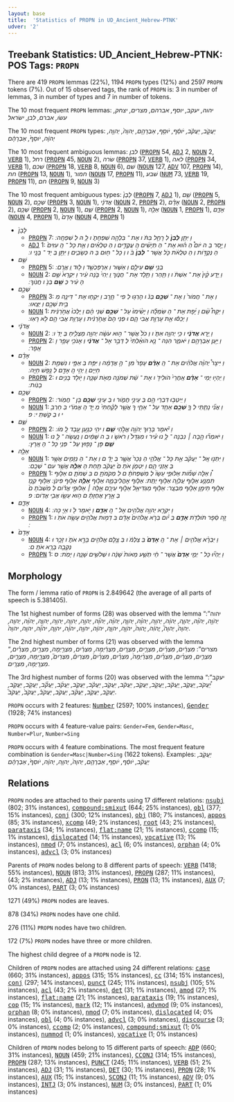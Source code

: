 ```yaml
---
layout: base
title:  'Statistics of PROPN in UD_Ancient_Hebrew-PTNK'
udver: '2'
---
```


## Treebank Statistics: UD_Ancient_Hebrew-PTNK: POS Tags: `PROPN`

There are 419 `PROPN` lemmas (22%), 1194 `PROPN` types (12%) and 2597 `PROPN` tokens (7%).
Out of 15 observed tags, the rank of `PROPN` is: 3 in number of lemmas, 3 in number of types and 7 in number of tokens.

The 10 most frequent `PROPN` lemmas: <em>יהוה, יעקב, יוסף, אברהם, מצרים, יצחק, עשׂו, אברם, לבן, ישׂראל</em>

The 10 most frequent `PROPN` types:  <em>יַעֲקֹ֖ב, יַעֲקֹ֔ב, יֹוסֵ֔ף, יֹוסֵ֖ף, אַבְרָהָ֖ם, יְהוָה֙, יְהוָ֖ה, יְהוָ֔ה, יֹוסֵף֙, אַבְרָהָ֔ם</em>

The 10 most frequent ambiguous lemmas: <em>לבן</em> (<tt><a href="hbo_ptnk-pos-PROPN.html">PROPN</a></tt> 54, <tt><a href="hbo_ptnk-pos-ADJ.html">ADJ</a></tt> 2, <tt><a href="hbo_ptnk-pos-NOUN.html">NOUN</a></tt> 2, <tt><a href="hbo_ptnk-pos-VERB.html">VERB</a></tt> 1), <em>רחל</em> (<tt><a href="hbo_ptnk-pos-PROPN.html">PROPN</a></tt> 45, <tt><a href="hbo_ptnk-pos-NOUN.html">NOUN</a></tt> 2), <em>שׂרה</em> (<tt><a href="hbo_ptnk-pos-PROPN.html">PROPN</a></tt> 37, <tt><a href="hbo_ptnk-pos-VERB.html">VERB</a></tt> 1), <em>לאה</em> (<tt><a href="hbo_ptnk-pos-PROPN.html">PROPN</a></tt> 34, <tt><a href="hbo_ptnk-pos-VERB.html">VERB</a></tt> 1), <em>שׁכם</em> (<tt><a href="hbo_ptnk-pos-PROPN.html">PROPN</a></tt> 18, <tt><a href="hbo_ptnk-pos-VERB.html">VERB</a></tt> 8, <tt><a href="hbo_ptnk-pos-NOUN.html">NOUN</a></tt> 6), <em>שׁם</em> (<tt><a href="hbo_ptnk-pos-NOUN.html">NOUN</a></tt> 127, <tt><a href="hbo_ptnk-pos-ADV.html">ADV</a></tt> 107, <tt><a href="hbo_ptnk-pos-PROPN.html">PROPN</a></tt> 14), <em>חת</em> (<tt><a href="hbo_ptnk-pos-PROPN.html">PROPN</a></tt> 13, <tt><a href="hbo_ptnk-pos-NOUN.html">NOUN</a></tt> 1), <em>חמור</em> (<tt><a href="hbo_ptnk-pos-NOUN.html">NOUN</a></tt> 17, <tt><a href="hbo_ptnk-pos-PROPN.html">PROPN</a></tt> 11), <em>שׁבע</em> (<tt><a href="hbo_ptnk-pos-NUM.html">NUM</a></tt> 73, <tt><a href="hbo_ptnk-pos-VERB.html">VERB</a></tt> 19, <tt><a href="hbo_ptnk-pos-PROPN.html">PROPN</a></tt> 11), <em>חם</em> (<tt><a href="hbo_ptnk-pos-PROPN.html">PROPN</a></tt> 9, <tt><a href="hbo_ptnk-pos-NOUN.html">NOUN</a></tt> 3)

The 10 most frequent ambiguous types:  <em>לָבָן֙</em> (<tt><a href="hbo_ptnk-pos-PROPN.html">PROPN</a></tt> 7, <tt><a href="hbo_ptnk-pos-ADJ.html">ADJ</a></tt> 1), <em>שֵׁ֖ם</em> (<tt><a href="hbo_ptnk-pos-PROPN.html">PROPN</a></tt> 5, <tt><a href="hbo_ptnk-pos-NOUN.html">NOUN</a></tt> 2), <em>שְׁכֶ֣ם</em> (<tt><a href="hbo_ptnk-pos-PROPN.html">PROPN</a></tt> 3, <tt><a href="hbo_ptnk-pos-NOUN.html">NOUN</a></tt> 1), <em>אֲדֹנָ֔י</em> (<tt><a href="hbo_ptnk-pos-NOUN.html">NOUN</a></tt> 2, <tt><a href="hbo_ptnk-pos-PROPN.html">PROPN</a></tt> 2), <em>אָדָ֗ם</em> (<tt><a href="hbo_ptnk-pos-NOUN.html">NOUN</a></tt> 2, <tt><a href="hbo_ptnk-pos-PROPN.html">PROPN</a></tt> 2), <em>שְׁכֶ֥ם</em> (<tt><a href="hbo_ptnk-pos-PROPN.html">PROPN</a></tt> 2, <tt><a href="hbo_ptnk-pos-NOUN.html">NOUN</a></tt> 1), <em>שֵׁ֑ם</em> (<tt><a href="hbo_ptnk-pos-PROPN.html">PROPN</a></tt> 2, <tt><a href="hbo_ptnk-pos-NOUN.html">NOUN</a></tt> 1), <em>אֵלָ֖ה</em> (<tt><a href="hbo_ptnk-pos-NOUN.html">NOUN</a></tt> 1, <tt><a href="hbo_ptnk-pos-PROPN.html">PROPN</a></tt> 1), <em>אָדָ֑ם</em> (<tt><a href="hbo_ptnk-pos-NOUN.html">NOUN</a></tt> 4, <tt><a href="hbo_ptnk-pos-PROPN.html">PROPN</a></tt> 1), <em>אָדָם֙</em> (<tt><a href="hbo_ptnk-pos-NOUN.html">NOUN</a></tt> 4, <tt><a href="hbo_ptnk-pos-PROPN.html">PROPN</a></tt> 1)


* <em>לָבָן֙</em>
  * <tt><a href="hbo_ptnk-pos-PROPN.html">PROPN</a></tt> 7: <em>וַ יִּתֵּ֤ן <b>לָבָן֙</b> לְ רָחֵ֣ל בִּתֹּ֔ ו אֶת ־ בִּלְהָ֖ה שִׁפְחָתֹ֑ ו לָ֖ הּ לְ שִׁפְחָֽה ׃</em>
  * <tt><a href="hbo_ptnk-pos-ADJ.html">ADJ</a></tt> 1: <em>וַ יָּ֣סַר בַּ ה יֹּום֩ הַ ה֨וּא אֶת ־ הַ תְּיָשִׁ֜ים הָֽ עֲקֻדִּ֣ים וְ הַ טְּלֻאִ֗ים וְ אֵ֤ת כָּל ־ הָֽ עִזִּים֙ הַ נְּקֻדֹּ֣ות וְ הַ טְּלֻאֹ֔ת כֹּ֤ל אֲשֶׁר ־ <b>לָבָן֙</b> בֹּ֔ ו וְ כָל ־ ח֖וּם בַּ ה כְּשָׂבִ֑ים וַ יִּתֵּ֖ן בְּ יַד ־ בָּנָֽי ו ׃</em>
* <em>שֵׁ֖ם</em>
  * <tt><a href="hbo_ptnk-pos-PROPN.html">PROPN</a></tt> 5: <em>בְּנֵ֥י <b>שֵׁ֖ם</b> עֵילָ֣ם וְ אַשּׁ֑וּר וְ אַרְפַּכְשַׁ֖ד וְ ל֥וּד וַֽ אֲרָֽם ׃</em>
  * <tt><a href="hbo_ptnk-pos-NOUN.html">NOUN</a></tt> 2: <em>וַ יֵּ֤דַע קַ֨יִן֙ אֶת ־ אִשְׁתֹּ֔ ו וַ תַּ֖הַר וַ תֵּ֣לֶד אֶת ־ חֲנֹ֑וךְ וַֽ יְהִי֙ בֹּ֣נֶה עִ֔יר וַ יִּקְרָא֙ שֵׁ֣ם הָ עִ֔יר כְּ <b>שֵׁ֖ם</b> בְּנֹ֥ ו חֲנֹֽוךְ ׃</em>
* <em>שְׁכֶ֣ם</em>
  * <tt><a href="hbo_ptnk-pos-PROPN.html">PROPN</a></tt> 3: <em>וְ אֶת ־ חֲמֹור֙ וְ אֶת ־ <b>שְׁכֶ֣ם</b> בְּנֹ֔ ו הָרְג֖וּ לְ פִי ־ חָ֑רֶב וַ יִּקְח֧וּ אֶת ־ דִּינָ֛ה מִ בֵּ֥ית שְׁכֶ֖ם וַ יֵּצֵֽאוּ ׃</em>
  * <tt><a href="hbo_ptnk-pos-NOUN.html">NOUN</a></tt> 1: <em>וַ יִּקַּח֩ שֵׁ֨ם וָ יֶ֜פֶת אֶת ־ הַ שִּׂמְלָ֗ה וַ יָּשִׂ֨ימוּ֙ עַל ־ <b>שְׁכֶ֣ם</b> שְׁנֵי הֶ֔ם וַ יֵּֽלְכוּ֙ אֲחֹ֣רַנִּ֔ית וַ יְכַסּ֕וּ אֵ֖ת עֶרְוַ֣ת אֲבִי הֶ֑ם וּ פְנֵי הֶם֙ אֲחֹ֣רַנִּ֔ית וְ עֶרְוַ֥ת אֲבִי הֶ֖ם לֹ֥א רָאֽוּ ׃</em>
* <em>אֲדֹנָ֔י</em>
  * <tt><a href="hbo_ptnk-pos-NOUN.html">NOUN</a></tt> 2: <em>וַ יַּ֣רְא <b>אֲדֹנָ֔י</b> ו כִּ֥י יְהוָ֖ה אִתֹּ֑ ו וְ כֹל֙ אֲשֶׁר ־ ה֣וּא עֹשֶׂ֔ה יְהוָ֖ה מַצְלִ֥יחַ בְּ יָדֹֽ ו ׃</em>
  * <tt><a href="hbo_ptnk-pos-PROPN.html">PROPN</a></tt> 2: <em>וַ יַּ֥עַן אַבְרָהָ֖ם וַ יֹּאמַ֑ר הִנֵּה ־ נָ֤א הֹואַ֨לְתִּי֙ לְ דַבֵּ֣ר אֶל ־ <b>אֲדֹנָ֔י</b> וְ אָנֹכִ֖י עָפָ֥ר וָ אֵֽפֶר ׃</em>
* <em>אָדָ֗ם</em>
  * <tt><a href="hbo_ptnk-pos-NOUN.html">NOUN</a></tt> 2: <em>וַ יִּיצֶר֩ יְהוָ֨ה אֱלֹהִ֜ים אֶת ־ הָֽ <b>אָדָ֗ם</b> עָפָר֙ מִן ־ הָ֣ אֲדָמָ֔ה וַ יִּפַּ֥ח בְּ אַפָּ֖י ו נִשְׁמַ֣ת חַיִּ֑ים וַֽ יְהִ֥י הָֽ אָדָ֖ם לְ נֶ֥פֶשׁ חַיָּֽה ׃</em>
  * <tt><a href="hbo_ptnk-pos-PROPN.html">PROPN</a></tt> 2: <em>וַ יִּֽהְי֣וּ יְמֵי ־ <b>אָדָ֗ם</b> אַֽחֲרֵי֙ הֹולִידֹ֣ ו אֶת ־ שֵׁ֔ת שְׁמֹנֶ֥ה מֵאֹ֖ת שָׁנָ֑ה וַ יֹּ֥ולֶד בָּנִ֖ים וּ בָנֹֽות ׃</em>
* <em>שְׁכֶ֥ם</em>
  * <tt><a href="hbo_ptnk-pos-PROPN.html">PROPN</a></tt> 2: <em>וַ יִּֽיטְב֥וּ דִבְרֵי הֶ֖ם בְּ עֵינֵ֣י חֲמֹ֑ור וּ בְ עֵינֵ֖י <b>שְׁכֶ֥ם</b> בֶּן ־ חֲמֹֽור ׃</em>
  * <tt><a href="hbo_ptnk-pos-NOUN.html">NOUN</a></tt> 1: <em>וַ אֲנִ֞י נָתַ֧תִּֽי לְ ךָ֛ <b>שְׁכֶ֥ם</b> אַחַ֖ד עַל ־ אַחֶ֑י ךָ אֲשֶׁ֤ר לָקַ֨חְתִּי֙ מִ יַּ֣ד הָֽ אֱמֹרִ֔י בְּ חַרְבִּ֖ י וּ בְ קַשְׁתִּֽ י ׃ פ</em>
* <em>שֵׁ֑ם</em>
  * <tt><a href="hbo_ptnk-pos-PROPN.html">PROPN</a></tt> 2: <em>וַ יֹּ֕אמֶר בָּר֥וּךְ יְהֹוָ֖ה אֱלֹ֣הֵי <b>שֵׁ֑ם</b> וִ יהִ֥י כְנַ֖עַן עֶ֥בֶד לָֽ מֹו ׃</em>
  * <tt><a href="hbo_ptnk-pos-NOUN.html">NOUN</a></tt> 1: <em>וַ יֹּאמְר֞וּ הָ֣בָה ׀ נִבְנֶה ־ לָּ֣ נוּ עִ֗יר וּ מִגְדָּל֙ וְ רֹאשֹׁ֣ ו בַ ה שָּׁמַ֔יִם וְ נַֽעֲשֶׂה ־ לָּ֖ נוּ <b>שֵׁ֑ם</b> פֶּן ־ נָפ֖וּץ עַל ־ פְּנֵ֥י כָל ־ הָ אָֽרֶץ ׃</em>
* <em>אֵלָ֖ה</em>
  * <tt><a href="hbo_ptnk-pos-NOUN.html">NOUN</a></tt> 1: <em>וַ יִּתְּנ֣וּ אֶֽל ־ יַעֲקֹ֗ב אֵ֣ת כָּל ־ אֱלֹהֵ֤י הַ נֵּכָר֙ אֲשֶׁ֣ר בְּ יָדָ֔ ם וְ אֶת ־ הַ נְּזָמִ֖ים אֲשֶׁ֣ר בְּ אָזְנֵי הֶ֑ם וַ יִּטְמֹ֤ן אֹתָ ם֙ יַעֲקֹ֔ב תַּ֥חַת הָ <b>אֵלָ֖ה</b> אֲשֶׁ֥ר עִם ־ שְׁכֶֽם ׃</em>
  * <tt><a href="hbo_ptnk-pos-PROPN.html">PROPN</a></tt> 1: <em>וְ֠ אֵלֶּה שְׁמֹ֞ות אַלּוּפֵ֤י עֵשָׂו֙ לְ מִשְׁפְּחֹתָ֔ ם לִ מְקֹמֹתָ֖ ם בִּ שְׁמֹתָ֑ ם אַלּ֥וּף תִּמְנָ֛ע אַלּ֥וּף עַֽלְוָ֖ה אַלּ֥וּף יְתֵֽת ׃ אַלּ֧וּף אָהֳלִיבָמָ֛ה אַלּ֥וּף <b>אֵלָ֖ה</b> אַלּ֥וּף פִּינֹֽן ׃ אַלּ֥וּף קְנַ֛ז אַלּ֥וּף תֵּימָ֖ן אַלּ֥וּף מִבְצָֽר ׃ אַלּ֥וּף מַגְדִּיאֵ֖ל אַלּ֣וּף עִירָ֑ם אֵ֣לֶּה ׀ אַלּוּפֵ֣י אֱדֹ֗ום לְ מֹֽשְׁבֹתָ ם֙ בְּ אֶ֣רֶץ אֲחֻזָּתָ֔ ם ה֥וּא עֵשָׂ֖ו אֲבִ֥י אֱדֹֽום ׃ פ</em>
* <em>אָדָ֑ם</em>
  * <tt><a href="hbo_ptnk-pos-NOUN.html">NOUN</a></tt> 4: <em>וַ יִּקְרָ֛א יְהוָ֥ה אֱלֹהִ֖ים אֶל ־ הָֽ <b>אָדָ֑ם</b> וַ יֹּ֥אמֶר לֹ֖ ו אַיֶּֽ כָּה ׃</em>
  * <tt><a href="hbo_ptnk-pos-PROPN.html">PROPN</a></tt> 1: <em>זֶ֣ה סֵ֔פֶר תֹּולְדֹ֖ת <b>אָדָ֑ם</b> בְּ יֹ֗ום בְּרֹ֤א אֱלֹהִים֙ אָדָ֔ם בִּ דְמ֥וּת אֱלֹהִ֖ים עָשָׂ֥ה אֹתֹֽ ו ׃</em>
* <em>אָדָם֙</em>
  * <tt><a href="hbo_ptnk-pos-NOUN.html">NOUN</a></tt> 4: <em>וַ יִּבְרָ֨א אֱלֹהִ֤ים ׀ אֶת ־ הָֽ <b>אָדָם֙</b> בְּ צַלְמֹ֔ ו בְּ צֶ֥לֶם אֱלֹהִ֖ים בָּרָ֣א אֹתֹ֑ ו זָכָ֥ר וּ נְקֵבָ֖ה בָּרָ֥א אֹתָֽ ם ׃</em>
  * <tt><a href="hbo_ptnk-pos-PROPN.html">PROPN</a></tt> 1: <em>וַ יִּֽהְי֞וּ כָּל ־ יְמֵ֤י <b>אָדָם֙</b> אֲשֶׁר ־ חַ֔י תְּשַׁ֤ע מֵאֹות֙ שָׁנָ֔ה וּ שְׁלֹשִׁ֖ים שָׁנָ֑ה וַ יָּמֹֽת ׃ ס</em>

## Morphology

The form / lemma ratio of `PROPN` is 2.849642 (the average of all parts of speech is 5.381405).

The 1st highest number of forms (28) was observed with the lemma “יהוה”: <em>יְהֹוָ֖ה, יְהֹוָ֨ה, יְהוָ֑ה, יְהוָ֔ה, יְהוָ֖ה, יְהוָ֗ה, יְהוָ֛ה, יְהוָ֜ה, יְהוָ֞ה, יְהוָ֣ה, יְהוָ֤ה, יְהוָ֥ה, יְהוָ֧ה, יְהוָ֨ה, יְהוָֽה, יְהוָה֙, יְהוָה֮, יֱהוִ֔ה, יֱהוִה֙, יהֹוָ֖ה, יהוָ֑ה, יהוָ֔ה, יהוָ֖ה, יהוָ֗ה, יהוָ֛ה, יהוָ֞ה, יהוָֽה, יהוָה֙</em>.

The 2nd highest number of forms (21) was observed with the lemma “מצרים”: <em>מִּצְרַ֔יִם, מִּצְרַ֜יִם, מִּצְרָ֑יִם, מִּצְרָֽיִם, מִצְרַ֔יְמָה, מִצְרַ֔יִם, מִצְרַ֖יְמָה, מִצְרַ֖יִם, מִצְרַ֗יִם, מִצְרַ֛יִם, מִצְרַ֜יִם, מִצְרַ֡יִם, מִצְרַ֨יְמָה֙, מִצְרַ֨יִם, מִצְרַ֨יִם֙, מִצְרַיִם֒, מִצְרַיִם֮, מִצְרָ֑יְמָה, מִצְרָ֑יִם, מִצְרָֽיְמָה, מִצְרָֽיִם</em>.

The 3rd highest number of forms (20) was observed with the lemma “יעקב”: <em>יַ֠עֲקֹב, יַֽעֲקֹ֑ב, יַֽעֲקֹ֔ב, יַֽעֲקֹ֣ב, יַעֲקֹ֑ב, יַעֲקֹ֔ב, יַעֲקֹ֖ב, יַעֲקֹ֗ב, יַעֲקֹ֛ב, יַעֲקֹ֜ב, יַעֲקֹ֞ב, יַעֲקֹ֣ב, יַעֲקֹ֤ב, יַעֲקֹ֥ב, יַעֲקֹ֧ב, יַעֲקֹ֨ב, יַעֲקֹֽב, יַעֲקֹב֒, יַעֲקֹב֙, יַעֲקֹב֮</em>.

`PROPN` occurs with 2 features: <tt><a href="hbo_ptnk-feat-Number.html">Number</a></tt> (2597; 100% instances), <tt><a href="hbo_ptnk-feat-Gender.html">Gender</a></tt> (1928; 74% instances)

`PROPN` occurs with 4 feature-value pairs: `Gender=Fem`, `Gender=Masc`, `Number=Plur`, `Number=Sing`

`PROPN` occurs with 4 feature combinations.
The most frequent feature combination is `Gender=Masc|Number=Sing` (1622 tokens).
Examples: <em>יַעֲקֹ֖ב, יַעֲקֹ֔ב, יֹוסֵ֔ף, יֹוסֵ֖ף, אַבְרָהָ֖ם, יְהוָה֙, יְהוָ֖ה, יְהוָ֔ה, יֹוסֵף֙, אַבְרָהָ֔ם</em>


## Relations

`PROPN` nodes are attached to their parents using 17 different relations: <tt><a href="hbo_ptnk-dep-nsubj.html">nsubj</a></tt> (802; 31% instances), <tt><a href="hbo_ptnk-dep-compound-smixut.html">compound:smixut</a></tt> (644; 25% instances), <tt><a href="hbo_ptnk-dep-obl.html">obl</a></tt> (377; 15% instances), <tt><a href="hbo_ptnk-dep-conj.html">conj</a></tt> (300; 12% instances), <tt><a href="hbo_ptnk-dep-obj.html">obj</a></tt> (180; 7% instances), <tt><a href="hbo_ptnk-dep-appos.html">appos</a></tt> (85; 3% instances), <tt><a href="hbo_ptnk-dep-xcomp.html">xcomp</a></tt> (49; 2% instances), <tt><a href="hbo_ptnk-dep-root.html">root</a></tt> (43; 2% instances), <tt><a href="hbo_ptnk-dep-parataxis.html">parataxis</a></tt> (34; 1% instances), <tt><a href="hbo_ptnk-dep-flat-name.html">flat:name</a></tt> (21; 1% instances), <tt><a href="hbo_ptnk-dep-ccomp.html">ccomp</a></tt> (15; 1% instances), <tt><a href="hbo_ptnk-dep-dislocated.html">dislocated</a></tt> (14; 1% instances), <tt><a href="hbo_ptnk-dep-vocative.html">vocative</a></tt> (13; 1% instances), <tt><a href="hbo_ptnk-dep-nmod.html">nmod</a></tt> (7; 0% instances), <tt><a href="hbo_ptnk-dep-acl.html">acl</a></tt> (6; 0% instances), <tt><a href="hbo_ptnk-dep-orphan.html">orphan</a></tt> (4; 0% instances), <tt><a href="hbo_ptnk-dep-advcl.html">advcl</a></tt> (3; 0% instances)

Parents of `PROPN` nodes belong to 8 different parts of speech: <tt><a href="hbo_ptnk-pos-VERB.html">VERB</a></tt> (1418; 55% instances), <tt><a href="hbo_ptnk-pos-NOUN.html">NOUN</a></tt> (813; 31% instances), <tt><a href="hbo_ptnk-pos-PROPN.html">PROPN</a></tt> (287; 11% instances),  (43; 2% instances), <tt><a href="hbo_ptnk-pos-ADJ.html">ADJ</a></tt> (13; 1% instances), <tt><a href="hbo_ptnk-pos-PRON.html">PRON</a></tt> (13; 1% instances), <tt><a href="hbo_ptnk-pos-AUX.html">AUX</a></tt> (7; 0% instances), <tt><a href="hbo_ptnk-pos-PART.html">PART</a></tt> (3; 0% instances)

1271 (49%) `PROPN` nodes are leaves.

878 (34%) `PROPN` nodes have one child.

276 (11%) `PROPN` nodes have two children.

172 (7%) `PROPN` nodes have three or more children.

The highest child degree of a `PROPN` node is 12.

Children of `PROPN` nodes are attached using 24 different relations: <tt><a href="hbo_ptnk-dep-case.html">case</a></tt> (660; 31% instances), <tt><a href="hbo_ptnk-dep-appos.html">appos</a></tt> (315; 15% instances), <tt><a href="hbo_ptnk-dep-cc.html">cc</a></tt> (314; 15% instances), <tt><a href="hbo_ptnk-dep-conj.html">conj</a></tt> (297; 14% instances), <tt><a href="hbo_ptnk-dep-punct.html">punct</a></tt> (245; 11% instances), <tt><a href="hbo_ptnk-dep-nsubj.html">nsubj</a></tt> (105; 5% instances), <tt><a href="hbo_ptnk-dep-acl.html">acl</a></tt> (43; 2% instances), <tt><a href="hbo_ptnk-dep-det.html">det</a></tt> (31; 1% instances), <tt><a href="hbo_ptnk-dep-amod.html">amod</a></tt> (27; 1% instances), <tt><a href="hbo_ptnk-dep-flat-name.html">flat:name</a></tt> (21; 1% instances), <tt><a href="hbo_ptnk-dep-parataxis.html">parataxis</a></tt> (19; 1% instances), <tt><a href="hbo_ptnk-dep-cop.html">cop</a></tt> (15; 1% instances), <tt><a href="hbo_ptnk-dep-mark.html">mark</a></tt> (12; 1% instances), <tt><a href="hbo_ptnk-dep-advmod.html">advmod</a></tt> (9; 0% instances), <tt><a href="hbo_ptnk-dep-orphan.html">orphan</a></tt> (8; 0% instances), <tt><a href="hbo_ptnk-dep-nmod.html">nmod</a></tt> (7; 0% instances), <tt><a href="hbo_ptnk-dep-dislocated.html">dislocated</a></tt> (4; 0% instances), <tt><a href="hbo_ptnk-dep-obl.html">obl</a></tt> (4; 0% instances), <tt><a href="hbo_ptnk-dep-advcl.html">advcl</a></tt> (3; 0% instances), <tt><a href="hbo_ptnk-dep-discourse.html">discourse</a></tt> (3; 0% instances), <tt><a href="hbo_ptnk-dep-ccomp.html">ccomp</a></tt> (2; 0% instances), <tt><a href="hbo_ptnk-dep-compound-smixut.html">compound:smixut</a></tt> (1; 0% instances), <tt><a href="hbo_ptnk-dep-nummod.html">nummod</a></tt> (1; 0% instances), <tt><a href="hbo_ptnk-dep-vocative.html">vocative</a></tt> (1; 0% instances)

Children of `PROPN` nodes belong to 15 different parts of speech: <tt><a href="hbo_ptnk-pos-ADP.html">ADP</a></tt> (660; 31% instances), <tt><a href="hbo_ptnk-pos-NOUN.html">NOUN</a></tt> (459; 21% instances), <tt><a href="hbo_ptnk-pos-CCONJ.html">CCONJ</a></tt> (314; 15% instances), <tt><a href="hbo_ptnk-pos-PROPN.html">PROPN</a></tt> (287; 13% instances), <tt><a href="hbo_ptnk-pos-PUNCT.html">PUNCT</a></tt> (245; 11% instances), <tt><a href="hbo_ptnk-pos-VERB.html">VERB</a></tt> (51; 2% instances), <tt><a href="hbo_ptnk-pos-ADJ.html">ADJ</a></tt> (31; 1% instances), <tt><a href="hbo_ptnk-pos-DET.html">DET</a></tt> (30; 1% instances), <tt><a href="hbo_ptnk-pos-PRON.html">PRON</a></tt> (28; 1% instances), <tt><a href="hbo_ptnk-pos-AUX.html">AUX</a></tt> (15; 1% instances), <tt><a href="hbo_ptnk-pos-SCONJ.html">SCONJ</a></tt> (11; 1% instances), <tt><a href="hbo_ptnk-pos-ADV.html">ADV</a></tt> (9; 0% instances), <tt><a href="hbo_ptnk-pos-INTJ.html">INTJ</a></tt> (3; 0% instances), <tt><a href="hbo_ptnk-pos-NUM.html">NUM</a></tt> (3; 0% instances), <tt><a href="hbo_ptnk-pos-PART.html">PART</a></tt> (1; 0% instances)

